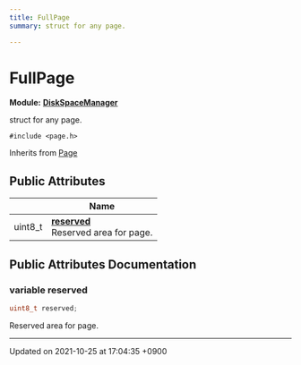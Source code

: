 ```yaml
---
title: FullPage
summary: struct for any page. 

---
```


# FullPage

**Module:** **[DiskSpaceManager](/Modules/group__DiskSpaceManager)**



struct for any page. 


`#include <page.h>`

Inherits from [Page](/Classes/structPage)

## Public Attributes

|                | Name           |
| -------------- | -------------- |
| uint8_t | **[reserved](/Classes/structFullPage#variable-reserved)** <br>Reserved area for page.  |

## Public Attributes Documentation

### variable reserved

```cpp
uint8_t reserved;
```

Reserved area for page. 

-------------------------------

Updated on 2021-10-25 at 17:04:35 +0900